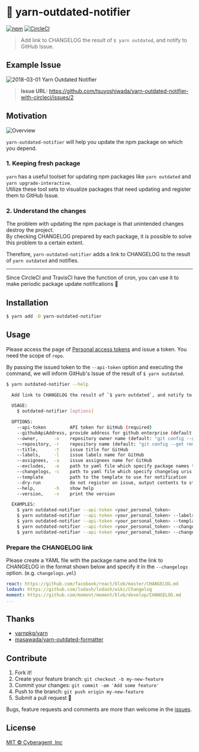 # :rocket: yarn-outdated-notifier

[![npm](https://img.shields.io/npm/v/yarn-outdated-notifier.svg?style=flat-square)](https://www.npmjs.com/package/yarn-outdated-notifier)
[![CircleCI](https://img.shields.io/circleci/project/github/cats-oss/yarn-outdated-notifier/master.svg?style=flat-square)](https://circleci.com/gh/cats-oss/yarn-outdated-notifier)

> Add link to CHANGELOG the result of `$ yarn outdated`, and notify to GitHub Issue.




## Example Issue

![2018-03-01 Yarn Outdated Notifier](./docs/assets/example-issue.png)

> **Issue URL:** https://github.com/tsuyoshiwada/yarn-outdated-notifier-with-circleci/issues/2




## Motivation

![Overview](./docs/assets/overview.png)

`yarn-outdated-notifier` will help you update the npm package on which you depend.


### 1. Keeping fresh package

`yarn` has a useful toolset for updating npm packages like `yarn outdated` and `yarn upgrade-interactive`.  
Utilize these tool sets to visualize packages that need updating and register them to GitHub Issue.


### 2. Understand the changes

The problem with updating the npm package is that unintended changes destroy the project.  
By checking CHANGELOG prepared by each package, it is possible to solve this problem to a certain extent.

Therefore, `yarn-outdated-notifier` adds a link to CHANGELOG to the result of `yarn outdated` and notifies.


---


Since CircleCI and TravisCI have the function of cron, you can use it to make periodic package update notifications :tada:




## Installation

```bash
$ yarn add -D yarn-outdated-notifier
```




## Usage

Please access the page of [Personal access tokens](https://github.com/settings/tokens) and issue a token. You need the scope of `repo`.

By passing the issued token to the `--api-token` option and executing the command, we will inform GitHub's Issue of the result of `$ yarn outdated`.

```bash
$ yarn outdated-notifier --help

  Add link to CHANGELOG the result of `$ yarn outdated`, and notify to GitHub Issue.

  USAGE:
    $ outdated-notifier [options]

  OPTIONS:
    --api-token         API token for GitHub (required)
    --githubApiAddress, provide address for github enterprise (default: api.github.com)
    --owner,      -o    repository owner name (default: "git config --get remote.origin.url" infomation)
    --repository, -r    repository name (default: "git config --get remote.origin.url" infomation)
    --title,      -t    issue title for GitHub
    --labels,     -l    issue labels name for GitHub
    --assignees,  -a    issue assignees name for GitHub
    --excludes,   -e    path to yaml file which specify package names to exclude
    --changelogs, -c    path to yaml file which specify changelog uris for the packages
    --template          path to the template to use for notification
    --dry-run           do not register on issue, output contents to stdout
    --help,       -h    show help
    --version,    -v    print the version

  EXAMPLES:
    $ yarn outdated-notifier --api-token <your_personal_token>
    $ yarn outdated-notifier --api-token <your_personal_token> --labels "label_name" --assignees "assignee_name"
    $ yarn outdated-notifier --api-token <your_personal_token> --template "./template.hbs"
    $ yarn outdated-notifier --api-token <your_personal_token> --changelogs "./changelogs.yml"
    $ yarn outdated-notifier --api-token <your_personal_token> --changelogs "./changelogs.yml" --excludes "./excludes.yml"
```


### Prepare the CHANGELOG link

Please create a YAML file with the package name and the link to CHANGELOG in the format shown below and specify it in the `--changelogs` option. (e.g. `changelogs.yml`)

```yaml
react: https://github.com/facebook/react/blob/master/CHANGELOG.md
lodash: https://github.com/lodash/lodash/wiki/Changelog
moment: https://github.com/moment/moment/blob/develop/CHANGELOG.md
...
```




## Thanks

* [yarnpkg/yarn](https://github.com/yarnpkg/yarn)
* [masawada/yarn-outdated-formatter][yarn-outdated-formatter]




## Contribute

1. Fork it!
1. Create your feature branch: `git checkout -b my-new-feature`
1. Commit your changes: `git commit -am 'Add some feature'`
1. Push to the branch: `git push origin my-new-feature`
1. Submit a pull request :love_letter:

Bugs, feature requests and comments are more than welcome in the [issues](https://github.com/cats-oss/yarn-outdated-notifier/issues).




## License

[MIT © Cyberagent, Inc](./LICENSE)




[yarn-outdated-formatter]: https://github.com/masawada/yarn-outdated-formatter
